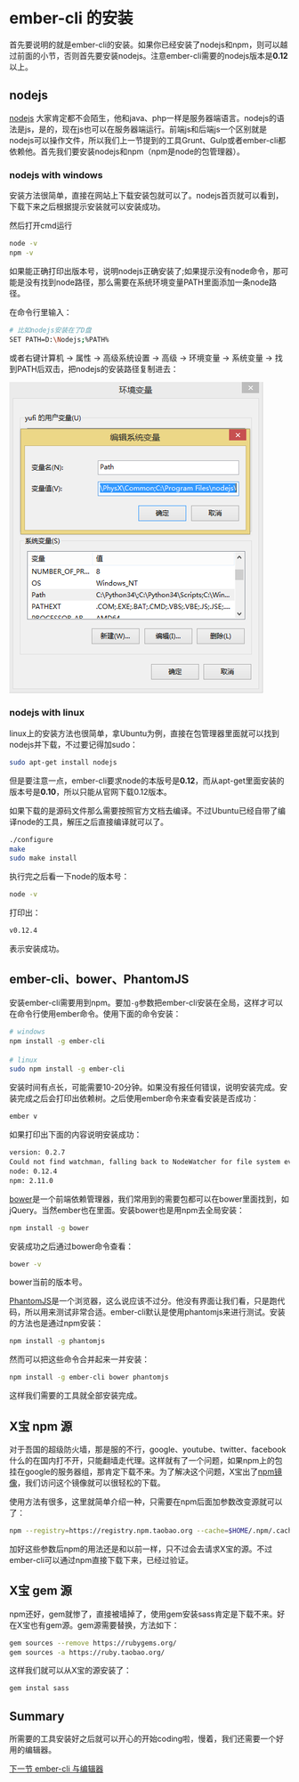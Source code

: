 # ember-cli 的安装

首先要说明的就是ember-cli的安装。如果你已经安装了nodejs和npm，则可以越过前面的小节，否则首先要安装nodejs。注意ember-cli需要的nodejs版本是**0.12**以上。

## nodejs

[nodejs](http://nodejs.org) 大家肯定都不会陌生，他和java、php一样是服务器端语言。nodejs的语法是js，是的，现在js也可以在服务器端运行。前端js和后端js一个区别就是nodejs可以操作文件，所以我们上一节提到的工具Grunt、Gulp或者ember-cli都依赖他。首先我们要安装nodejs和npm（npm是node的包管理器）。

### nodejs with windows
安装方法很简单，直接在网站上下载安装包就可以了。nodejs首页就可以看到，下载下来之后根据提示安装就可以安装成功。

然后打开cmd运行

```sh
node -v
npm -v
```

如果能正确打印出版本号，说明nodejs正确安装了;如果提示没有node命令，那可能是没有找到node路径，那么需要在系统环境变量PATH里面添加一条node路径。

在命令行里输入：

```sh
# 比如nodejs安装在了D盘
SET PATH=D:\Nodejs;%PATH%
```

或者右键计算机 -> 属性 -> 高级系统设置 -> 高级 -> 环境变量 -> 系统变量 -> 找到PATH后双击，把nodejs的安装路径复制进去：

<img src="images/nodejs_path.png" title="nodejs install with windows path var" />

### nodejs with linux
linux上的安装方法也很简单，拿Ubuntu为例，直接在包管理器里面就可以找到nodejs并下载，不过要记得加sudo：

```sh
sudo apt-get install nodejs
```

但是要注意一点，ember-cli要求node的本版号是**0.12**，而从apt-get里面安装的版本号是**0.10**，所以只能从官网下载0.12版本。

如果下载的是源码文件那么需要按照官方文档去编译。不过Ubuntu已经自带了编译node的工具，解压之后直接编译就可以了。

```sh
./configure
make
sudo make install
```

执行完之后看一下node的版本号：

```sh
node -v
```

打印出：

```sh
v0.12.4
```

表示安装成功。

## ember-cli、bower、PhantomJS

安装ember-cli需要用到npm。要加`-g`参数把ember-cli安装在全局，这样才可以在命令行使用ember命令。使用下面的命令安装：

```sh
# windows
npm install -g ember-cli

# linux
sudo npm install -g ember-cli
```

安装时间有点长，可能需要10-20分钟。如果没有报任何错误，说明安装完成。安装完成之后会打印出依赖树。之后使用ember命令来查看安装是否成功：

```sh
ember v
```

如果打印出下面的内容说明安装成功：

```sh
version: 0.2.7
Could not find watchman, falling back to NodeWatcher for file system events.
node: 0.12.4
npm: 2.11.0
```

[bower](bower.io)是一个前端依赖管理器，我们常用到的需要包都可以在bower里面找到，如jQuery。当然ember也在里面。安装bower也是用npm去全局安装：

```sh
npm install -g bower
```

安装成功之后通过bower命令查看：

```sh
bower -v
```

bower当前的版本号。

[PhantomJS](phantomjs.org)是一个浏览器，这么说应该不过分。他没有界面让我们看，只是跑代码，所以用来测试非常合适。ember-cli默认是使用phantomjs来进行测试。安装的方法也是通过npm安装：

```sh
npm install -g phantomjs
```

然而可以把这些命令合并起来一并安装：

```sh
npm install -g ember-cli bower phantomjs
```

这样我们需要的工具就全部安装完成。

## X宝 npm 源

对于吾国的超级防火墙，那是服的不行，google、youtube、twitter、facebook什么的在国内打不开，只能翻墙走代理。这样就有了一个问题，如果npm上的包挂在google的服务器组，那肯定下载不来。为了解决这个问题，X宝出了[npm镜像](npm.taobao.org)，我们访问这个镜像就可以很轻松的下载。

使用方法有很多，这里就简单介绍一种，只需要在npm后面加参数改变源就可以了：

```sh
npm --registry=https://registry.npm.taobao.org --cache=$HOME/.npm/.cache/cnpm --disturl=https://npm.taobao.org/dist --userconfig=$HOME/.cnpmrc
```

加好这些参数后npm的用法还是和以前一样，只不过会去请求X宝的源。不过ember-cli可以通过npm直接下载下来，已经过验证。

## X宝 gem 源

npm还好，gem就惨了，直接被墙掉了，使用gem安装sass肯定是下载不来。好在X宝也有gem源。gem源需要替换，方法如下：

```sh
gem sources --remove https://rubygems.org/
gem sources -a https://ruby.taobao.org/
```

这样我们就可以从X宝的源安装了：

```sh
gem instal sass
```

## Summary

所需要的工具安装好之后就可以开心的开始coding啦，慢着，我们还需要一个好用的编辑器。

[下一节 ember-cli 与编辑器](https://github.com/yuffiy/book/tree/master/02_ember-cli_editor/README.md)
